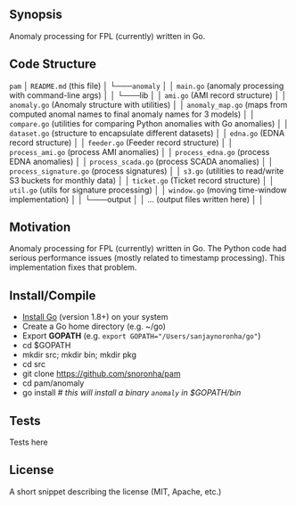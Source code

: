 ## Synopsis

Anomaly processing for FPL (currently) written in Go.

## Code Structure

`pam`
│   `README.md` (this file)
│
└───`anomaly`
│   │   `main.go` (anomaly processing with command-line args)
│   │
└───lib
│   │   `ami.go` (AMI record structure)
│   │   `anomaly.go` (Anomaly structure with utilities)
│   │   `anomaly_map.go` (maps from computed anomal names to final anomaly names for 3 models)
│   │   `compare.go` (utilities for comparing Python anomalies with Go anomalies)
│   │   `dataset.go` (structure to encapsulate different datasets)
│   │   `edna.go` (EDNA record structure)
│   │   `feeder.go` (Feeder record structure)
│   │   `process_ami.go` (process AMI anomalies)
│   │   `process_edna.go` (process EDNA anomalies)
│   │   `process_scada.go` (process SCADA anomalies)
│   │   `process_signature.go` (process signatures)
│   │   `s3.go` (utilities to read/write S3 buckets for monthly data)
│   │   `ticket.go` (Ticket record structure)
│   │   `util.go` (utils for signature processing)
│   │   `window.go` (moving time-window implementation)
│   │
└───output
│   │   ... (output files written here)
│   │

## Motivation

Anomaly processing for FPL (currently) written in Go. The Python code had serious performance issues (mostly related to timestamp processing). This implementation fixes that problem.

## Install/Compile

* [Install Go](https://golang.org/doc/install) (version 1.8+) on your system
* Create a Go home directory (e.g. ~/go)
* Export **GOPATH** (e.g. `export GOPATH="/Users/sanjaynoronha/go"`)
* cd $GOPATH
* mkdir src; mkdir bin; mkdir pkg
* cd src
* git clone https://github.com/snoronha/pam
* cd pam/anomaly
* go install # *this will install a binary `anomaly` in $GOPATH/bin*

## Tests

Tests here

## License

A short snippet describing the license (MIT, Apache, etc.)
